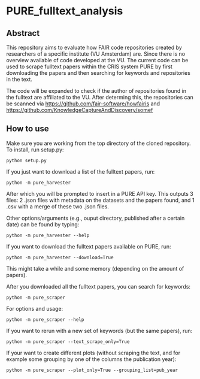 # PURE_fulltext_analysis

## Abstract

This repository aims to evaluate how FAIR code repositories created by researchers of a specific institute (VU Amsterdam) are.
Since there is no overview available of code developed at the VU. The current code can be used to scrape fulltext papers within the CRIS system PURE by first downloading the papers and then searching for keywords and repositories in the text.

The code will be expanded to check if the author of repositories found in the fulltext are affiliated to the VU.
After determing this, the repositories can be scanned via https://github.com/fair-software/howfairis and https://github.com/KnowledgeCaptureAndDiscovery/somef

## How to use


Make sure you are working from the top directory of the cloned repository.
To install, run setup.py:

```
python setup.py
```

If you just want to download a list of the fulltext papers, run:

```
python -m pure_harvester
```

After which you will be prompted to insert in a PURE API key.
This outputs 3 files: 2 .json files with metadata on the datasets and the papers found, and 1 .csv with a merge of these two .json files.

Other options/arguments (e.g., ouput directory, published after a certain date) can be found by typing:

```
python -m pure_harvester --help
```

If you want to download the fulltext papers available on PURE, run:

```
python -m pure_harvester --download=True
```

This might take a while and some memory (depending on the amount of papers).

After you downloaded all the fulltext papers, you can search for keywords:

```
python -m pure_scraper
```

For options and usage:

```
python -m pure_scraper --help
```

If you want to rerun with a new set of keywords (but the same papers), run:


```
python -m pure_scraper --text_scrape_only=True
```

If your want to create different plots (without scraping the text, and for example some grouping by one of the columns the publication year):

```
python -m pure_scraper --plot_only=True --grouping_list=pub_year
```
